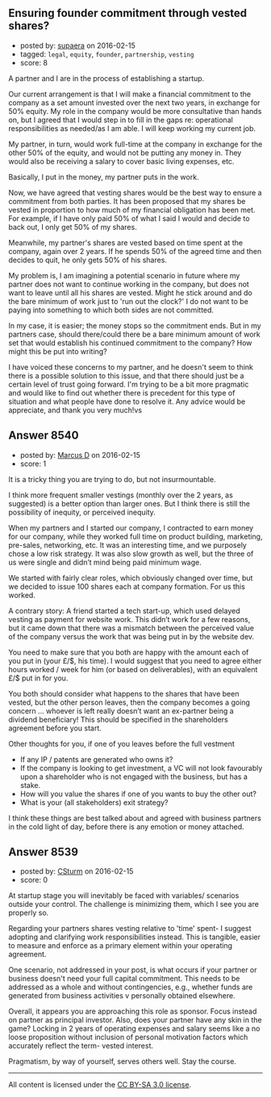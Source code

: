 ## Ensuring founder commitment through vested shares?

- posted by: [supaera](https://stackexchange.com/users/7845232/supaera) on 2016-02-15
- tagged: `legal`, `equity`, `founder`, `partnership`, `vesting`
- score: 8

<p>A partner and I are in the process of establishing a startup.</p>

<p>Our current arrangement is that I will make a financial commitment to the company as a set amount invested over the next two years, in exchange for 50% equity. My role in the company would be more consultative than hands on, but I agreed that I would step in to fill in the gaps re: operational responsibilities as needed/as I am able. I will keep working my current job.</p>

<p>My partner, in turn, would work full-time at the company in exchange for the other 50% of the equity, and would not be putting any money in. They would also be receiving a salary to cover basic living expenses, etc.</p>

<p>Basically, I put in the money, my partner puts in the work.</p>

<p>Now, we have agreed that vesting shares would be the best way to ensure a commitment from both parties. It has been proposed that my shares be vested in proportion to how much of my financial obligation has been met. For example, if I have only paid 50% of what I said I would and decide to back out, I only get 50% of my shares.</p>

<p>Meanwhile, my partner's shares are vested based on time spent at the company, again over 2 years. If he spends 50% of the agreed time and then decides to quit, he only gets 50% of his shares.</p>

<p>My problem is, I am imagining a potential scenario in future where my partner does not want to continue working in the company, but does not want to leave until all his shares are vested. Might he stick around and do the bare minimum of work just to 'run out the clock?' I do not want to be paying into something to which both sides are not committed.</p>

<p>In my case, it is easier; the money stops so the commitment ends. But in my partners case, should there/could there be a bare minimum amount of work set that would establish his continued commitment to the company? How might this be put into writing?</p>

<p>I have voiced these concerns to my partner, and he doesn't seem to think there is a possible solution to this issue, and that there should just be a certain level of trust going forward. I'm trying to be a bit more pragmatic and would like to find out whether there is precedent for this type of situation and what people have done to resolve it. Any advice would be appreciate, and thank you very much!vs</p>



## Answer 8540

- posted by: [Marcus D](https://stackexchange.com/users/258531/marcus-d) on 2016-02-15
- score: 1

<p>It is a tricky thing you are trying to do, but not insurmountable.</p>

<p>I think more frequent smaller vestings (monthly over the 2 years, as suggested) is a better option than larger ones. But I think there is still the possibility of inequity, or perceived inequity.</p>

<p>When my partners and I started our company, I contracted to earn money for our company, while they worked full time on product building, marketing, pre-sales, networking, etc. It was an interesting time, and we purposely chose a low risk strategy. It was also slow growth as well, but the three of us were single and didn’t mind being paid minimum wage.</p>

<p>We started with fairly clear roles, which obviously changed over time, but we decided to issue 100 shares each at company formation. For us this worked.</p>

<p>A contrary story: A friend started a tech start-up, which used delayed vesting as payment for website work. This didn’t work for a few reasons, but it came down that there was a mismatch between the perceived value of the company versus the work that was being put in by the website dev.</p>

<p>You need to make sure that you both are happy with the amount each of you put in (your £/$, his time). I would suggest that you need to agree either hours worked / week for him (or based on deliverables), with an equivalent £/$ put in for you.</p>

<p>You both should consider what happens to the shares that have been vested, but the other person leaves, then the company becomes a going concern … whoever is left really doesn’t want an ex-partner being a dividend beneficiary! This should be specified in the shareholders agreement before you start.</p>

<p>Other thoughts for you, if one of you leaves before the full vestment</p>

<ul>
<li>If any IP / patents are generated who owns it?</li>
<li>If the company is looking to get investment, a VC will not look favourably upon a shareholder who is not engaged with the business, but has a stake.</li>
<li>How will you value the shares if one of you wants to buy the other out?</li>
<li>What is your (all stakeholders) exit strategy?</li>
</ul>

<p>I think these things are best talked about and agreed with business partners in the cold light of day, before there is any emotion or money attached. </p>



## Answer 8539

- posted by: [CSturm](https://stackexchange.com/users/7822506/csturm) on 2016-02-15
- score: 0

<p>At startup stage you will inevitably be faced with variables/ scenarios outside your control. The challenge is minimizing them, which I see you are properly so. </p>

<p>Regarding your partners shares vesting relative to 'time' spent- I suggest adopting and clarifying work responsibilities instead. This is tangible, easier to measure and enforce as a primary element within your operating agreement.</p>

<p>One scenario, not addressed in your post, is what occurs if your partner or business doesn't need your full capital commitment. This needs to be addressed as a whole and without contingencies, e.g., whether funds are generated from business activities v personally obtained elsewhere. </p>

<p>Overall, it appears you are approaching this role as sponsor. Focus instead on partner as principal investor. Also, does your partner have any skin in the game? Locking in 2 years of operating expenses and salary seems like a no loose proposition without inclusion of personal motivation factors which accurately reflect the term- vested interest. </p>

<p>Pragmatism, by way of yourself, serves others well. Stay the course.             </p>




---

All content is licensed under the [CC BY-SA 3.0 license](https://creativecommons.org/licenses/by-sa/3.0/).
